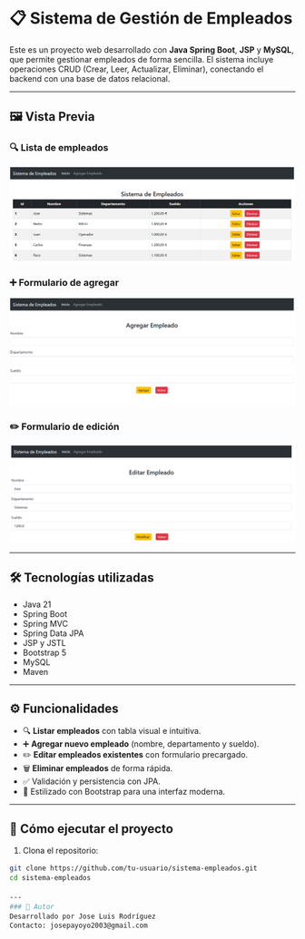 # 📋 Sistema de Gestión de Empleados

Este es un proyecto web desarrollado con **Java Spring Boot**, **JSP** y **MySQL**, que permite gestionar empleados de forma sencilla. El sistema incluye operaciones CRUD (Crear, Leer, Actualizar, Eliminar), conectando el backend con una base de datos relacional.

---

## 🖼️ Vista Previa

### 🔍 Lista de empleados
![Lista de empleados](assets/img_general.png)

### ➕ Formulario de agregar
![Formulario de agregar](assets/img_agregar.png)

### ✏️ Formulario de edición
![Formulario de editar](assets/img_editar.png)

---

## 🛠️ Tecnologías utilizadas

- Java 21
- Spring Boot
- Spring MVC
- Spring Data JPA
- JSP y JSTL
- Bootstrap 5
- MySQL
- Maven

---

## ⚙️ Funcionalidades

- 🔍 **Listar empleados** con tabla visual e intuitiva.
- ➕ **Agregar nuevo empleado** (nombre, departamento y sueldo).
- ✏️ **Editar empleados existentes** con formulario precargado.
- 🗑️ **Eliminar empleados** de forma rápida.
- ✅ Validación y persistencia con JPA.
- 💅 Estilizado con Bootstrap para una interfaz moderna.

---

## 🚀 Cómo ejecutar el proyecto

1. Clona el repositorio:

```bash
git clone https://github.com/tu-usuario/sistema-empleados.git
cd sistema-empleados

---
### 📌 Autor
Desarrollado por Jose Luis Rodríguez
Contacto: josepayoyo2003@gmail.com
